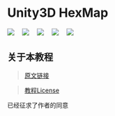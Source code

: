 # Unity3D HexMap
![](https://img.shields.io/badge/Platform-PC｜iOS｜Android-orange)　
![](https://img.shields.io/github/issues/Arthur-Delacroix/Tutorial-HexMap)　
![](https://img.shields.io/github/license/Arthur-Delacroix/Tutorial-HexMap)　
![](https://img.shields.io/github/forks/Arthur-Delacroix/Tutorial-HexMap)　
![](https://img.shields.io/github/stars/Arthur-Delacroix/Tutorial-HexMap)　


## 关于本教程
> [原文链接](https://catlikecoding.com/unity/tutorials/hex-map/)

> [教程License](https://catlikecoding.com/unity/tutorials/license/)

已经征求了作者的同意

